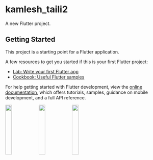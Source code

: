 # kamlesh_taili2

A new Flutter project.

## Getting Started

This project is a starting point for a Flutter application.

A few resources to get you started if this is your first Flutter project:

- [Lab: Write your first Flutter app](https://docs.flutter.dev/get-started/codelab)
- [Cookbook: Useful Flutter samples](https://docs.flutter.dev/cookbook)

For help getting started with Flutter development, view the
[online documentation](https://docs.flutter.dev/), which offers tutorials,
samples, guidance on mobile development, and a full API reference.
<p>
  <img src="https://github.com/kunalsahu7/kamlesh_taili1/assets/119474574/8bbc9f5c-ddc3-4c0a-9bf0-2a640b5bca2a" width="20%">
  <img src="https://github.com/kunalsahu7/kamlesh_taili1/assets/119474574/d2b7baf9-ccff-42bb-803e-9fd44ff25f07" width="20%">
  <img src="https://github.com/kunalsahu7/kamlesh_taili1/assets/119474574/48367560-276e-44cb-ae63-f4bccdec7340" width="20%">

</p>
